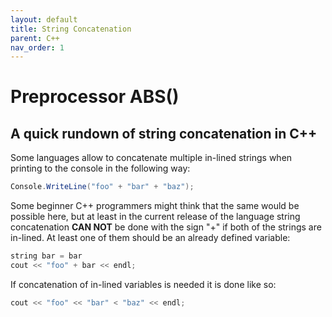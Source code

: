 ```yaml
---
layout: default
title: String Concatenation
parent: C++
nav_order: 1
---
```


# Preprocessor ABS()

## A quick rundown of string concatenation in C++

Some languages allow to concatenate multiple in-lined strings when printing to the console in the following way:
```c#
Console.WriteLine("foo" + "bar" + "baz");
```

Some beginner C++ programmers might think that the same would be possible here, but at least in the current release of the language string concatenation **CAN NOT** be done with the sign "+" if both of the strings are in-lined. At least one of them should be an already defined variable:
```cpp
string bar = bar
cout << "foo" + bar << endl;
```

If concatenation of in-lined variables is needed it is done like so:
```cpp
cout << "foo" << "bar" < "baz" << endl;
```